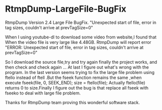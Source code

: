 # RtmpDump-LargeFile-BugFix
RtmpDump Version 2.4 Large File BugFix. "Unexpected start of file, error in tag sizes, couldn't arrive at prevTagSize=0"

  When I using youtube-dl to download some video from website,I found that When the video file is very large like 4.48GB. RtmpDump will report error "ERROR: Unexpected start of file, error in tag sizes, couldn't arrive at prevTagSize=0" 
  
  So I download the source file,try and try again finally the project works, and then check and check again ... At last I figure out what's wrong with the program. In the last version seems trying to fix the large file problem using  ftello instead of ftell .But the fseek function remains the same ,when execute   fseek(file, 0, SEEK_END);   size = ftello(file);  Actually  ftello(file) returns 0 to size.Finally I figure out the bug is that replace all fseek with fseeko to deal with large file problem.
  
  Thanks for RtmpDump team proving this wonderful software stack.

